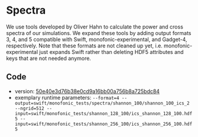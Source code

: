 # Spectra

We use tools developed by Oliver Hahn to calculate the power and cross spectra of our simulations. We expand these tools by adding output formats 3, 4, and 5 compatible with Swift, monofonic-experimental, and Gadget-4, respectively. Note that these formats are not cleaned up yet, i.e. monofonic-experimental just expands Swift rather than deleting HDF5 attributes and keys that are not needed anymore. 


## Code

- version: [50e40e3d76b38e0cd9a16bb00a756b8a725bdc84](https://github.com/ohahn/spectra/tree/50e40e3d76b38e0cd9a16bb00a756b8a725bdc84)
- exemplary runtime parameters: `--format=4 --output=swift/monofonic_tests/spectra/shannon_100/shannon_100_ics_2 --ngrid=512 --input=swift/monofonic_tests/shannon_128_100/ics_shannon_128_100.hdf5 --input=swift/monofonic_tests/shannon_256_100/ics_shannon_256_100.hdf5`

